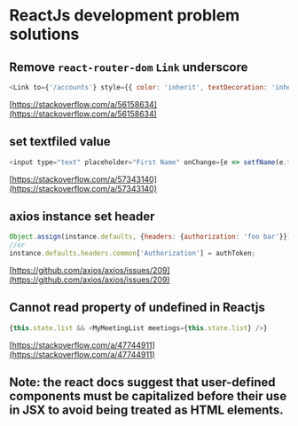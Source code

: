 # ReactJs development problem solutions

## Remove `react-router-dom` `Link` underscore

```javascript
<Link to={'/accounts'} style={{ color: 'inherit', textDecoration: 'inherit'}}>
```

[https://stackoverflow.com/a/56158634](https://stackoverflow.com/a/56158634)

## set textfiled value

```javascript
<input type="text" placeholder="First Name" onChange={e => setfName(e.target.value)} />
```

[https://stackoverflow.com/a/57343140](https://stackoverflow.com/a/57343140)

## axios instance set header

```javascript
Object.assign(instance.defaults, {headers: {authorization: 'foo bar'}});
//or
instance.defaults.headers.common['Authorization'] = authToken;
```

[https://github.com/axios/axios/issues/209](https://github.com/axios/axios/issues/209)

## Cannot read property of undefined in Reactjs

```javascript
{this.state.list && <MyMeetingList meetings={this.state.list} />}
```

[https://stackoverflow.com/a/47744911](https://stackoverflow.com/a/47744911)

## Note: the react docs suggest that user-defined components must be capitalized before their use in JSX to avoid being treated as HTML elements.
